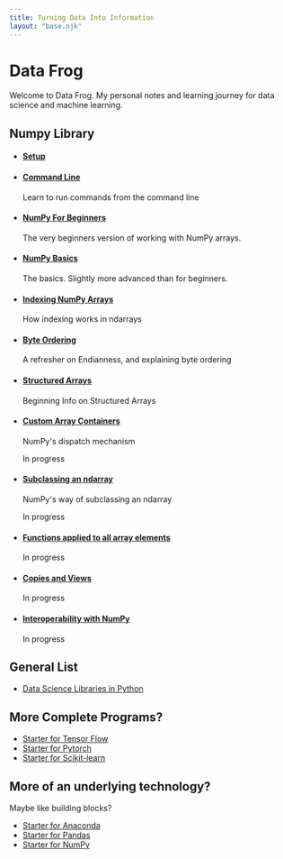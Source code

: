 ```yaml
---
title: Turning Data Into Information
layout: "base.njk"
---
```

<h1>Data Frog</h1>
<p>Welcome to Data Frog. My personal notes and learning journey for data science and machine learning.</p>
<h2>Numpy Library</h2>
<ul>
    <li>
        <h4><a href="./numpy/setup">Setup</a></h4>
    </li>
    <li>
        <h4><a href="./numpy/command_line">Command Line</a></h4>
        <p>Learn to run commands from the command line</p>
    </li>
    <li>
        <h4><a href="./numpy/beginners">NumPy For Beginners</a></h4>
        <p>The very beginners version of working with NumPy arrays.</p>
    </li>
    <li>
        <h4><a href="./numpy/basics_1">NumPy Basics</a></h4>
        <p>The basics. Slightly more advanced than for beginners.</p>
    </li>
    <li>
        <h4><a href="./numpy/indexing_ndarrays">Indexing NumPy Arrays</a></h4>
        <p>How indexing works in ndarrays</p>
    </li>
    <li>
        <h4><a href="./numpy/byte_ordering">Byte Ordering</a></h4>
        <p>A refresher on Endianness, and explaining byte ordering</p>
    </li>
    <li>
        <h4><a href="./numpy/structured_arrays">Structured Arrays</a></h4>
        <p>Beginning Info on Structured Arrays</p>
    </li>
    <li>
        <h4><a href="./numpy/custom_array_containers">Custom Array Containers</a></h4>
        <p>NumPy's dispatch mechanism</p>
        <p>In progress</p>
    </li>
    <li>
        <h4><a href="./numpy/subclassing_ndarray">Subclassing an ndarray</a></h4>
        <p>NumPy's way of subclassing an ndarray</p>
        <p>In progress</p>
    </li>
    <li>
        <h4><a href="numpy/universal_functions">Functions applied to all array elements</a></h4>
        <p>In progress</p>
    </li>
    <li>
        <h4><a href="numpy/copies_views">Copies and Views</a></h4>
        <p>In progress</p>
    </li>
    <li>
        <h4><a href="numpy/interoperability">Interoperability with NumPy</a></h4>
        <p>In progress</p>
    </li>
</ul>
<h2>General List</h2>
<ul>
    <li>
        <a href="./data_science_software_list">Data Science Libraries in Python</a>
    </li>
</ul>
<h2>More Complete Programs?</h2>
<ul>
    <li>
        <a href="./start_tensor_flow">Starter for Tensor Flow</a>
    </li>
    <li>
        <a href="./start_pytorch">Starter for Pytorch</a>
    </li>
    <li>
        <a href="./start_scikit_learn">Starter for Scikit-learn</a>
    </li>
</ul>
<h2>More of an underlying technology?</h2>
<p>Maybe like building blocks?</p>
<ul>
    <li>
        <a href="./start_anaconda">Starter for Anaconda</a>
    </li>
    <li>
        <a href="./start_pandas">Starter for Pandas</a>
    </li>
    <li>
        <a href="./start_numpy">Starter for NumPy</a>
    </li>
</ul>